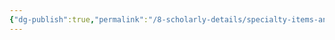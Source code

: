 ```yaml
---
{"dg-publish":true,"permalink":"/8-scholarly-details/specialty-items-and-materials/key-items/key-items/","noteIcon":""}
---
```



